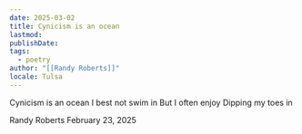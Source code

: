 ```yaml
---
date: 2025-03-02
title: Cynicism is an ocean
lastmod: 
publishDate: 
tags:
  - poetry
author: "[[Randy Roberts]]"
locale: Tulsa
---
```

Cynicism is an ocean
I best not swim in
But I often enjoy 
Dipping my toes in

Randy Roberts February 23, 2025


